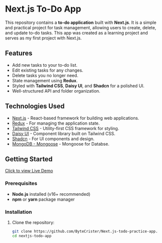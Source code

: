 # Next.js To-Do App

This repository contains a **to-do application** built with **Next.js**. It is a simple and practical project for task management, allowing users to create, delete, and update to-do tasks. This app was created as a learning project and serves as my first project with Next.js.

## Features

- Add new tasks to your to-do list.
- Edit existing tasks for any changes.
- Delete tasks you no longer need.
- State management using **Redux**.
- Styled with **Tailwind CSS**, **Daisy UI**, and **Shadcn** for a polished UI.
- Well-structured API and folder organization.

## Technologies Used

- [Next.js](https://nextjs.org/) - React-based framework for building web applications.
- [Redux](https://redux.js.org/) - For managing the application state.
- [Tailwind CSS](https://tailwindcss.com/) - Utility-first CSS framework for styling.
- [Daisy UI](https://daisyui.com/) - Component library built on Tailwind CSS.
- [Shadcn](https://shadcn.dev/) - For UI components and design.
- [MongoDB - Mongoose](https://mongoosejs.com/) - Mongoose for Databse.

## Getting Started
[Click to view Live Demo](https://next-js-todo-practice-app.vercel.app/)

### Prerequisites

- **Node.js** installed (v16+ recommended)
- **npm** or **yarn** package manager

### Installation

1. Clone the repository:

   ```bash
   git clone https://github.com/ByteCrister/Next.js-todo-practice-app.git
   cd nextjs-todo-app
